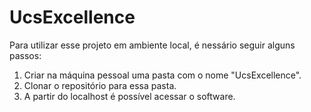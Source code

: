 # UcsExcellence
Para utilizar esse projeto em ambiente local, é nessário seguir alguns passos:
1) Criar na máquina pessoal uma pasta com o nome "UcsExcellence".
2) Clonar o repositório para essa pasta.
3) A partir do localhost é possível acessar o software.

